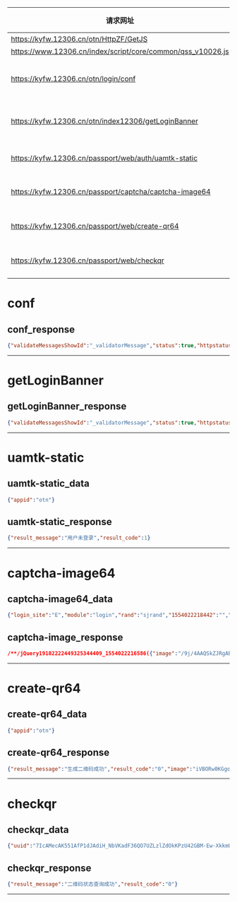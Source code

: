 | 请求网址                                               | 请求方法 | 参数                                         | 请求Cookie                                                                   | 响应Cookie                                              | 响应                                             | 描述                   |
| ------------------------------------------------------ | -------- | -------------------------------------------- | ---------------------------------------------------------------------------- | ------------------------------------------------------- | ------------------------------------------------ | ---------------------- |
| https://kyfw.12306.cn/otn/HttpZF/GetJS                 | GET      |                                              |                                                                              | BIGipServerotn;path=/                                   | js文件                                           |
|https://www.12306.cn/index/script/core/common/qss_v10026.js|GET|
| https://kyfw.12306.cn/otn/login/conf                   | POST     |                                              |                                                                              | BIGipServerotn,JSESSIONID,route                         | [conf响应](#conf_response)                       | 获取设置信息和Cookie   |
| https://kyfw.12306.cn/otn/index12306/getLoginBanner    | GET      |                                              |                                                                              | BIGipServerotn,JSESSIONID,route                         | [getLoginBanner响应](#getLoginBanner_response)   | 获取Banner信息和Cookie |
| https://kyfw.12306.cn/passport/web/auth/uamtk-static   | POST     | [uamtk-static参数](#uamtk-static_data)       | BIGipServerotn,route                                                         | _passport_session,BIGipServerpool_passport              | [uamtk-static响应](#uamtk-static_response)       | 检测用户登录           |
| https://kyfw.12306.cn/passport/captcha/captcha-image64 | GET      | [captcha-image64参数](#captcha-image64_data) | BIGipServerotn,route                                                         | _passport_ct,_passport_session,BIGipServerpool_passport | [captcha-image64响应](#captcha-image64_response) | 获取登录验证码         |
| https://kyfw.12306.cn/passport/web/create-qr64         | POST     | [create-qr64参数](#create-qr64_data)         | _passport_ct,_passport_session,BIGipServerotn,BIGipServerpool_passport,route |                                                         | [captcha-qr64参数](#captcha-qr64_response)       | 获取登录二维码         |
| https://kyfw.12306.cn/passport/web/checkqr             | POST     | [checkqr参数](#checkqr_data)                 | _passport_session,BIGipServerotn,BIGipServerpool_passport,route              |                                                         | [checkqr响应](#checkqr_response)                 | 登录二维码状态查询     |

# conf

## conf_response

```json
{"validateMessagesShowId":"_validatorMessage","status":true,"httpstatus":200,"data":{"isstudentDate":false,"is_login_passCode":"Y","is_sweep_login":"Y","psr_qr_code_result":"N","login_url":"resources/login.html","studentDate":["2018-06-01","2018-09-30","2018-12-01","2018-12-31","2019-01-01","2019-03-31"],"stu_control":30,"is_uam_login":"Y","is_login":"N","hb_qr_code_result":"Y","other_control":30},"messages":[],"validateMessages":{}}
```

***

# getLoginBanner

## getLoginBanner_response

```json
{"validateMessagesShowId":"_validatorMessage","status":true,"httpstatus":200,"data":{"index_banner_url":[{"target":"1","src":"https://exservice.12306.cn/excater/index.html","url":"https://www.12306.cn/index/images/pic/banner-login.jpg"}]},"messages":[],"validateMessages":{}}
```

***

# uamtk-static

## uamtk-static_data

```json
{"appid":"otn"}
```
## uamtk-static_response

```json
{"result_message":"用户未登录","result_code":1}
```

***

# captcha-image64

## captcha-image64_data

```json
{"login_site":"E","module":"login","rand":"sjrand","1554022218442":"","callback":"jQuery19102222449325344409_1554022216586","_":"1554022216587"}
```

## captcha-image_response

```json
/**/jQuery19102222449325344409_1554022216586({"image":"/9j/4AAQSkZJRgABAgAAAQABAAD/...","result_message":"生成验证码成功","result_code":"0"});
```

***

# create-qr64

## create-qr64_data

```json
{"appid":"otn"}
```

## create-qr64_response

```json
{"result_message":"生成二维码成功","result_code":"0","image":"iVBORw0KGgoAAAANSUhEUgAAAMcAAADHCAIAAAAiZ9CRAAAHAElEQVR42u3aUW...","uuid":"tSC8UF6PjjJd2kVIRg-74e6cGNM0PbHvOCjS0wVI1BNivs9yToTURa_6Yfd8nP4S7P6-A2DefH8Aaf1"}
```

***

# checkqr

## checkqr_data

```json
{"uuid":"7IcAMecAK551AfP1dJAdiH_NbVKadF36QO7UZLzlZdOkKPzU42GBM-Ew-XkkmUKw_HO8D7FFSTcoub1","appid":"otn"}
```

## checkqr_response

```json
{"result_message":"二维码状态查询成功","result_code":"0"}
```

***